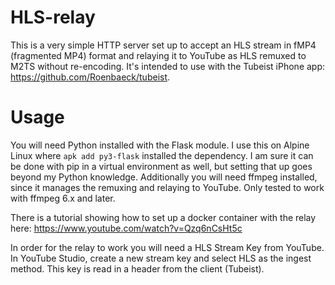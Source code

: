# HLS-relay
This is a very simple HTTP server set up to accept an HLS stream in fMP4 (fragmented MP4) format and relaying it to YouTube as HLS remuxed to M2TS without re-encoding. It's intended to use with the Tubeist iPhone app: https://github.com/Roenbaeck/tubeist.

# Usage
You will need Python installed with the Flask module. I use this on Alpine Linux where `apk add py3-flask` installed the dependency. I am sure it can be done with pip in a virtual environment as well, but setting that up goes beyond my Python knowledge. Additionally you will need ffmpeg installed, since it manages the remuxing and relaying to YouTube. Only tested to work with ffmpeg 6.x and later.

There is a tutorial showing how to set up a docker container with the relay here: 
https://www.youtube.com/watch?v=Qzq6nCsHt5c

In order for the relay to work you will need a HLS Stream Key from YouTube. In YouTube Studio, create a new stream key and select HLS as the ingest method. This key is read in a header from the client (Tubeist).
